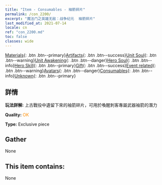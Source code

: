 ```yaml
---
title: "Item - Consumables - 袖箭碎片"
permalink: /con_2200/
excerpt: "魔法门之英雄无敌：战争纪元  袖箭碎片"
last_modified_at: 2021-07-14
locale: cn
ref: "con_2200.md"
toc: false
classes: wide
---
```

 [Materials](/ItemsCN/){: .btn .btn--primary}[Artifacts](/ItemsCN/Artifacts/){: .btn .btn--success}[Unit Soul](/ItemsCN/UnitSoul/){: .btn .btn--warning}[Unit Awakening](/ItemsCN/UnitAwakening/){: .btn .btn--danger}[Hero Soul](/ItemsCN/HeroSoul/){: .btn .btn--info}[Hero Skill](/ItemsCN/HeroSkill/){: .btn .btn--primary}[Gift](/ItemsCN/Gift/){: .btn .btn--success}[Event related](/ItemsCN/Events/){: .btn .btn--warning}[Avatars](/ItemsCN/Avatars/){: .btn .btn--danger}[Consumables](/ItemsCN/Consumables/){: .btn .btn--info}[Unknown](/ItemsCN/Unknown/){: .btn .btn--primary}

## 詳情
 **玩法詳解:** 上古戰役中遺留下來的袖箭碎片，可用於喚醒刺客專屬武器袖箭的潛力

 **Quality:** <span style="color: #FF8C00">OK</span>

 **Type:** Exclusive piece

## Gather

  None

## This item contains:

  None

